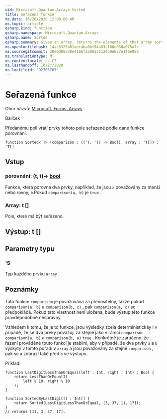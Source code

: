 ```yaml
---
uid: Microsoft.Quantum.Arrays.Sorted
title: Seřazená funkce
ms.date: 10/26/2020 12:00:00 AM
ms.topic: article
qsharp.kind: function
qsharp.namespace: Microsoft.Quantum.Arrays
qsharp.name: Sorted
qsharp.summary: Given an array, returns the elements of that array sorted by a given comparison function.
ms.openlocfilehash: 14ac5325b81aec4ba0bf94a83cf00e086a075a7c
ms.sourcegitcommit: 29e0d88a30e4166fa580132124b0eb57e1f0e986
ms.translationtype: MT
ms.contentlocale: cs-CZ
ms.lasthandoff: 10/27/2020
ms.locfileid: "92705785"
---
```

# <a name="sorted-function"></a>Seřazená funkce

Obor názvů: [Microsoft. Forms. Arrays](xref:Microsoft.Quantum.Arrays)

Balíček [](https://nuget.org/packages/)


Předanému poli vrátí prvky tohoto pole seřazené podle dané funkce porovnání.

```qsharp
function Sorted<'T> (comparison : (('T, 'T) -> Bool), array : 'T[]) : 'T[]
```


## <a name="input"></a>Vstup

### <a name="comparison--tt---bool"></a>porovnání: (t, t)-> [bool](xref:microsoft.quantum.lang-ref.bool)

Funkce, která porovná dva prvky, například, že jsou `a` považovány za menší nebo rovny, `b` Pokud `comparison(a, b)` je `true` .


### <a name="array--t"></a>Array: t []

Pole, které má být seřazeno.



## <a name="output--t"></a>Výstup: t []



## <a name="type-parameters"></a>Parametry typu

### <a name="t"></a>'S

Typ každého prvku `array` .

## <a name="remarks"></a>Poznámky

Tato funkce `comparison` je považována za přenositelný, takže pokud `comparison(a, b)` a `comparison(b, c)` , pak `comparison(a, c)` se předpokládá. Pokud tato vlastnost není uložena, bude výstup této funkce pravděpodobně nesprávný.

Vzhledem k tomu, že je to funkce, jsou výsledky zcela deterministickáy i v případě, že se dva prvky považují za stejné jako v rámci `comparison` `comparison(a, b)` a `comparison(b, a)` `true` .
Konkrétně je zaručeno, že řazení prováděné touto funkcí je stabilní, aby v případě, že dva prvky `a` a `b` výskyty v tomto pořadí v `array` a jsou považovány za stejné `comparison` , pak se `a` zobrazí také před `b` ve výstupu.

Příklad:

```Q#
function LastDigitLessThanOrEqual(left : Int, right : Int) : Bool {
    return LessThanOrEqualI(
        left % 10, right % 10
    );
}

function SortedByLastDigit() : Int[] {
    return Sorted(LastDigitLessThanOrEqual, [3, 37, 11, 17]);
}
// returns [11, 3, 37, 17].
```